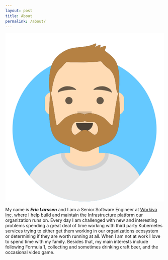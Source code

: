 ```yaml
---
layout: post
title: About
permalink: /about/
---
```

![](/assets/avataaars.png)

My name is **_Eric Larssen_** and I am a Senior Software Engineer at [Workiva Inc.][1] where I help
build and maintain the Infrastructure platform our organization runs on. Every day I am challenged
with new and interesting problems spending a great deal of time working with third party Kubernetes
services trying to either get them working in our organizations ecosystem or determining if they
are worth running at all. When I am not at work I love to spend time with my family. Besides that,
my main interests include following Formula 1, collecting and sometimes drinking craft beer, and
the occasional video game.

[1]: https://www.workiva.com/
